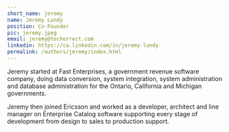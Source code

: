 ```yaml
---
short_name: jeremy
name: Jeremy Lundy
position: Co-Founder
pic: jeremy.jpeg
email: jeremy@techorrect.com
linkedin: https://ca.linkedin.com/in/jeremy-lundy
permalink: /authors/jeremy/index.html
---
```

Jeremy started at Fast Enterprises, a government revenue software company, doing data conversion, system integration, system administration and database administration for the Ontario, California and Michigan governments.

Jeremy then joined Ericsson and worked as a developer, architect and line manager on Enterprise Catalog software supporting every stage of development from design to sales to production support.
